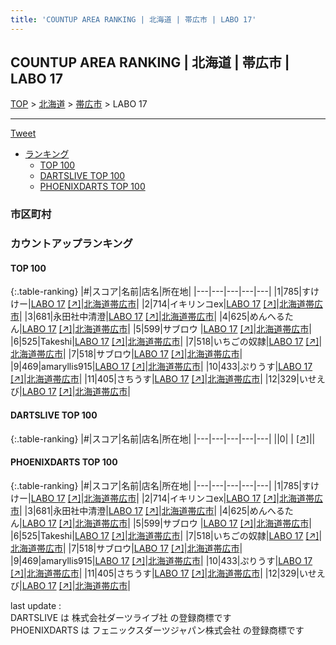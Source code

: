 ```yaml
---
title: 'COUNTUP AREA RANKING | 北海道 | 帯広市 | LABO 17'
---
```

## COUNTUP AREA RANKING | 北海道 | 帯広市 | LABO 17

[TOP](/darts/rank/) > [北海道](/darts/rank/北海道/) > [帯広市](/darts/rank/北海道/帯広市/) > LABO 17

___

<a href="https://twitter.com/share?ref_src=twsrc%5Etfw" data-text="COUNTUP AREA RANKING | 北海道帯広市LABO 17" class="twitter-share-button" data-hashtags="DARTSLIVE,PHOENIXDARTS,darts,ダーツ" data-show-count="false">Tweet</a>

* [ランキング](#カウントアップランキング)
    * [TOP 100](#top-100)
    * [DARTSLIVE TOP 100](#dartslive-top-100)
    * [PHOENIXDARTS TOP 100](#phoenixdarts-top-100)

### 市区町村

<ul>

</ul>

### カウントアップランキング

#### TOP 100



{:.table-ranking}
|#|スコア|名前|店名|所在地|
|---|---|---|---|---|
|1|785|<span class="rank-name-pd">すけけー</span>|<a href="/darts/rank/shops/89934.html">LABO 17</a> <a href="https://vs.phoenixdarts.com/jp/shop/shopDetailInfo/s_89934?s_seq=89934">[↗]</a>|<a href="/darts/rank/北海道/帯広市">北海道帯広市</a>|
|2|714|<span class="rank-name-pd">イキリンコex</span>|<a href="/darts/rank/shops/89934.html">LABO 17</a> <a href="https://vs.phoenixdarts.com/jp/shop/shopDetailInfo/s_89934?s_seq=89934">[↗]</a>|<a href="/darts/rank/北海道/帯広市">北海道帯広市</a>|
|3|681|<span class="rank-name-pd">永田社中清澄</span>|<a href="/darts/rank/shops/89934.html">LABO 17</a> <a href="https://vs.phoenixdarts.com/jp/shop/shopDetailInfo/s_89934?s_seq=89934">[↗]</a>|<a href="/darts/rank/北海道/帯広市">北海道帯広市</a>|
|4|625|<span class="rank-name-pd">めんへるたん</span>|<a href="/darts/rank/shops/89934.html">LABO 17</a> <a href="https://vs.phoenixdarts.com/jp/shop/shopDetailInfo/s_89934?s_seq=89934">[↗]</a>|<a href="/darts/rank/北海道/帯広市">北海道帯広市</a>|
|5|599|<span class="rank-name-pd">サブロウ </span>|<a href="/darts/rank/shops/89934.html">LABO 17</a> <a href="https://vs.phoenixdarts.com/jp/shop/shopDetailInfo/s_89934?s_seq=89934">[↗]</a>|<a href="/darts/rank/北海道/帯広市">北海道帯広市</a>|
|6|525|<span class="rank-name-pd">Takeshi</span>|<a href="/darts/rank/shops/89934.html">LABO 17</a> <a href="https://vs.phoenixdarts.com/jp/shop/shopDetailInfo/s_89934?s_seq=89934">[↗]</a>|<a href="/darts/rank/北海道/帯広市">北海道帯広市</a>|
|7|518|<span class="rank-name-pd">いちごの奴隷</span>|<a href="/darts/rank/shops/89934.html">LABO 17</a> <a href="https://vs.phoenixdarts.com/jp/shop/shopDetailInfo/s_89934?s_seq=89934">[↗]</a>|<a href="/darts/rank/北海道/帯広市">北海道帯広市</a>|
|7|518|<span class="rank-name-pd">サブロウ</span>|<a href="/darts/rank/shops/89934.html">LABO 17</a> <a href="https://vs.phoenixdarts.com/jp/shop/shopDetailInfo/s_89934?s_seq=89934">[↗]</a>|<a href="/darts/rank/北海道/帯広市">北海道帯広市</a>|
|9|469|<span class="rank-name-pd">amaryllis915</span>|<a href="/darts/rank/shops/89934.html">LABO 17</a> <a href="https://vs.phoenixdarts.com/jp/shop/shopDetailInfo/s_89934?s_seq=89934">[↗]</a>|<a href="/darts/rank/北海道/帯広市">北海道帯広市</a>|
|10|433|<span class="rank-name-pd">ぷりうす</span>|<a href="/darts/rank/shops/89934.html">LABO 17</a> <a href="https://vs.phoenixdarts.com/jp/shop/shopDetailInfo/s_89934?s_seq=89934">[↗]</a>|<a href="/darts/rank/北海道/帯広市">北海道帯広市</a>|
|11|405|<span class="rank-name-pd">さちうす</span>|<a href="/darts/rank/shops/89934.html">LABO 17</a> <a href="https://vs.phoenixdarts.com/jp/shop/shopDetailInfo/s_89934?s_seq=89934">[↗]</a>|<a href="/darts/rank/北海道/帯広市">北海道帯広市</a>|
|12|329|<span class="rank-name-pd">いせえび</span>|<a href="/darts/rank/shops/89934.html">LABO 17</a> <a href="https://vs.phoenixdarts.com/jp/shop/shopDetailInfo/s_89934?s_seq=89934">[↗]</a>|<a href="/darts/rank/北海道/帯広市">北海道帯広市</a>|


#### DARTSLIVE TOP 100



{:.table-ranking}
|#|スコア|名前|店名|所在地|
|---|---|---|---|---|
||0|<span class="rank-name-dl"> </span>|<a href="/darts/rank/shops/.html"></a> <a href="">[↗]</a>|<a href="/darts/rank//"></a>|


#### PHOENIXDARTS TOP 100



{:.table-ranking}
|#|スコア|名前|店名|所在地|
|---|---|---|---|---|
|1|785|<span class="rank-name-pd">すけけー</span>|<a href="/darts/rank/shops/89934.html">LABO 17</a> <a href="https://vs.phoenixdarts.com/jp/shop/shopDetailInfo/s_89934?s_seq=89934">[↗]</a>|<a href="/darts/rank/北海道/帯広市">北海道帯広市</a>|
|2|714|<span class="rank-name-pd">イキリンコex</span>|<a href="/darts/rank/shops/89934.html">LABO 17</a> <a href="https://vs.phoenixdarts.com/jp/shop/shopDetailInfo/s_89934?s_seq=89934">[↗]</a>|<a href="/darts/rank/北海道/帯広市">北海道帯広市</a>|
|3|681|<span class="rank-name-pd">永田社中清澄</span>|<a href="/darts/rank/shops/89934.html">LABO 17</a> <a href="https://vs.phoenixdarts.com/jp/shop/shopDetailInfo/s_89934?s_seq=89934">[↗]</a>|<a href="/darts/rank/北海道/帯広市">北海道帯広市</a>|
|4|625|<span class="rank-name-pd">めんへるたん</span>|<a href="/darts/rank/shops/89934.html">LABO 17</a> <a href="https://vs.phoenixdarts.com/jp/shop/shopDetailInfo/s_89934?s_seq=89934">[↗]</a>|<a href="/darts/rank/北海道/帯広市">北海道帯広市</a>|
|5|599|<span class="rank-name-pd">サブロウ </span>|<a href="/darts/rank/shops/89934.html">LABO 17</a> <a href="https://vs.phoenixdarts.com/jp/shop/shopDetailInfo/s_89934?s_seq=89934">[↗]</a>|<a href="/darts/rank/北海道/帯広市">北海道帯広市</a>|
|6|525|<span class="rank-name-pd">Takeshi</span>|<a href="/darts/rank/shops/89934.html">LABO 17</a> <a href="https://vs.phoenixdarts.com/jp/shop/shopDetailInfo/s_89934?s_seq=89934">[↗]</a>|<a href="/darts/rank/北海道/帯広市">北海道帯広市</a>|
|7|518|<span class="rank-name-pd">いちごの奴隷</span>|<a href="/darts/rank/shops/89934.html">LABO 17</a> <a href="https://vs.phoenixdarts.com/jp/shop/shopDetailInfo/s_89934?s_seq=89934">[↗]</a>|<a href="/darts/rank/北海道/帯広市">北海道帯広市</a>|
|7|518|<span class="rank-name-pd">サブロウ</span>|<a href="/darts/rank/shops/89934.html">LABO 17</a> <a href="https://vs.phoenixdarts.com/jp/shop/shopDetailInfo/s_89934?s_seq=89934">[↗]</a>|<a href="/darts/rank/北海道/帯広市">北海道帯広市</a>|
|9|469|<span class="rank-name-pd">amaryllis915</span>|<a href="/darts/rank/shops/89934.html">LABO 17</a> <a href="https://vs.phoenixdarts.com/jp/shop/shopDetailInfo/s_89934?s_seq=89934">[↗]</a>|<a href="/darts/rank/北海道/帯広市">北海道帯広市</a>|
|10|433|<span class="rank-name-pd">ぷりうす</span>|<a href="/darts/rank/shops/89934.html">LABO 17</a> <a href="https://vs.phoenixdarts.com/jp/shop/shopDetailInfo/s_89934?s_seq=89934">[↗]</a>|<a href="/darts/rank/北海道/帯広市">北海道帯広市</a>|
|11|405|<span class="rank-name-pd">さちうす</span>|<a href="/darts/rank/shops/89934.html">LABO 17</a> <a href="https://vs.phoenixdarts.com/jp/shop/shopDetailInfo/s_89934?s_seq=89934">[↗]</a>|<a href="/darts/rank/北海道/帯広市">北海道帯広市</a>|
|12|329|<span class="rank-name-pd">いせえび</span>|<a href="/darts/rank/shops/89934.html">LABO 17</a> <a href="https://vs.phoenixdarts.com/jp/shop/shopDetailInfo/s_89934?s_seq=89934">[↗]</a>|<a href="/darts/rank/北海道/帯広市">北海道帯広市</a>|


<div class="footer border-top border-gray-light mt-5 pt-3 text-right text-gray">
    last update : <span style="font-weight: italic" id="foot_last_modified"></span><br />
    DARTSLIVE は 株式会社ダーツライブ社 の登録商標です<br />
    PHOENIXDARTS は フェニックスダーツジャパン株式会社 の登録商標です<br />
</div>

<script src="https://cdnjs.cloudflare.com/ajax/libs/jquery.tablesorter/2.31.3/js/jquery.tablesorter.min.js" integrity="sha512-qzgd5cYSZcosqpzpn7zF2ZId8f/8CHmFKZ8j7mU4OUXTNRd5g+ZHBPsgKEwoqxCtdQvExE5LprwwPAgoicguNg==" crossorigin="anonymous" referrerpolicy="no-referrer"></script>
<link rel="stylesheet" href="https://cdnjs.cloudflare.com/ajax/libs/jquery.tablesorter/2.31.3/css/theme.default.min.css" integrity="sha512-wghhOJkjQX0Lh3NSWvNKeZ0ZpNn+SPVXX1Qyc9OCaogADktxrBiBdKGDoqVUOyhStvMBmJQ8ZdMHiR3wuEq8+w==" crossorigin="anonymous" referrerpolicy="no-referrer" />
<script>
$(function() {
    $(".table-ranking").tablesorter({sortList:[[0, 0]]});
    $("#foot_last_modified").text(formatDate(new Date(document.lastModified), 'yyyy-MM-dd HH:mm:ss'));
});
</script>

<script async src="https://platform.twitter.com/widgets.js" charset="utf-8"></script>